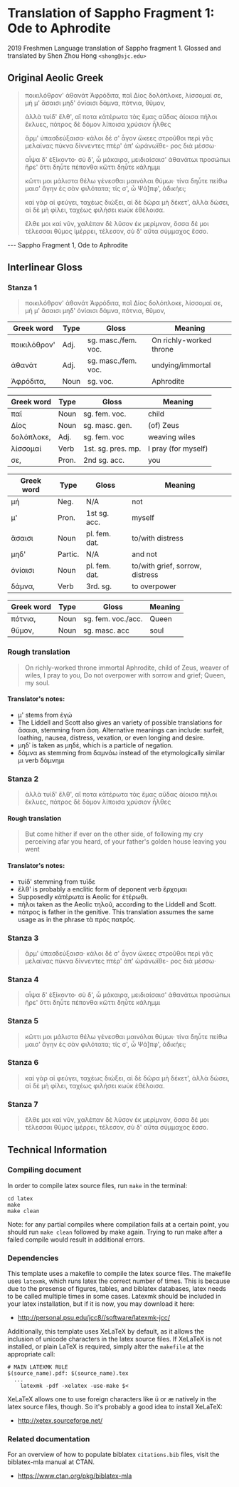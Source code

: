 # Translation of Sappho Fragment 1: Ode to Aphrodite
2019 Freshmen Language translation of Sappho fragment 1. Glossed and translated by Shen Zhou Hong `<shong@sjc.edu>`

## Original Aeolic Greek
> ποικιλόθρον' ἀθανάτ Ἀφρόδιτα,
> παῖ Δίος δολόπλοκε, λίσσομαί σε,
> μή μ' ἄσαισι μηδ' ὀνίαισι δάμνα,
>      πότνια, θῦμον,
>
> ἀλλὰ τυίδ' ἔλθ', αἴ ποτα κἀτέρωτα
> τὰς ἔμας αὔδας ἀίοισα πήλοι
> ἔκλυες, πάτρος δὲ δόμον λίποισα
>      χρύσιον ἦλθες
>
> ἄρμ' ὐπασδεύξαισα· κάλοι δέ σ' ἆγον
> ὤκεες στροῦθοι περὶ γᾶς μελαίνας
> πύκνα δίννεντες πτέρ' ἀπ' ὠράνωἴθε-
>      ρος διὰ μέσσω·
>
> αἶψα δ' ἐξίκοντο· σὺ δ', ὦ μάκαιρα,
> μειδιαίσαισ' ἀθανάτωι προσώπωι
> ἤρε' ὄττι δηὖτε πέπονθα κὤττι
>      δηὖτε κάλημμι
>
> κὤττι μοι μάλιστα θέλω γένεσθαι
> μαινόλαι θύμωι· τίνα δηὖτε πείθω
> μαισ' ἄγην ἐς σὰν φιλότατα; τίς σ', ὦ
>      Ψά]πφ', ἀδικήει;
>
> καὶ γὰρ αἰ φεύγει, ταχέως διώξει,
> αἰ δὲ δῶρα μὴ δέκετ', ἀλλὰ δώσει,
> αἰ δὲ μὴ φίλει, ταχέως φιλήσει
>      κωὐκ ἐθέλοισα.
>
> ἔλθε μοι καὶ νῦν, χαλέπαν δὲ λῦσον
> ἐκ μερίμναν, ὄσσα δέ μοι τέλεσσαι
> θῦμος ἰμέρρει, τέλεσον, σὺ δ' αὔτα
>      σύμμαχος ἔσσο.

--- Sappho Fragment 1, Ode to Aphrodite

## Interlinear Gloss
### Stanza 1
> ποικιλόθρον' ἀθανάτ Ἀφρόδιτα,
> παῖ Δίος δολόπλοκε, λίσσομαί σε,
> μή μ' ἄσαισι μηδ' ὀνίαισι δάμνα,
>      πότνια, θῦμον,

| Greek word       | Type  | Gloss | Meaning |
|------------------|-------|-------|---------|
| ποικιλόθρον'     | Adj.  | sg. masc./fem. voc.  | On richly-worked throne |
| ἀθανάτ           | Adj.  | sg. masc./fem. voc.  | undying/immortal |
| Ἀφρόδιτα,        | Noun  | sg. voc.             | Aphrodite |


| Greek word       | Type  | Gloss | Meaning |
|------------------|-------|-------|---------|
| παῖ              | Noun  | sg. fem. voc.| child |
| Δίος             | Noun  | sg. masc. gen.     | (of) Zeus |
| δολόπλοκε,       | Adj.  | sg. fem. voc | weaving wiles |
| λίσσομαί         | Verb  | 1st. sg. pres. mp. | I pray (for myself) |
| σε,              | Pron. | 2nd sg. acc. | you |


| Greek word       | Type  | Gloss | Meaning |
|------------------|-------|-------|---------|
| μή               | Neg.  | N/A   | not  |
| μ'               | Pron. | 1st sg. acc. | myself |
| ἄσαισι           | Noun  | pl. fem. dat. | to/with distress |
| μηδ'             | Partic.| N/A | and not |
| ὀνίαισι          | Noun | pl. fem. dat. | to/with grief, sorrow, distress |
| δάμνα,           | Verb | 3rd. sg. | to overpower |


| Greek word       | Type  | Gloss | Meaning |
|------------------|-------|-------|---------|
| πότνια,    | Noun | sg. fem. voc./acc. | Queen |
| θῦμον,     | Noun | sg. masc. acc | soul |

### Rough translation
> On richly-worked throne immortal Aphrodite,
> child of Zeus, weaver of wiles, I pray to you,
> Do not overpower with sorrow and grief;
> Queen, my soul.

#### Translator's notes:
* μ' stems from ἐγώ
* The Liddell and Scott also gives an variety of possible translations for ἄσαισι, stemming from ἄση. Alternative meanings can include: surfeit, loathing, nausea, distress, vexation, or even longing and desire.
* μηδ᾽ is taken as μηδέ, which is a particle of negation.
* δάμνα as stemming from δαμνάω instead of the etymologically similar μι verb δάμνημι

### Stanza 2
> ἀλλὰ τυίδ' ἔλθ', αἴ ποτα κἀτέρωτα
> τὰς ἔμας αὔδας ἀίοισα πήλοι
> ἔκλυες, πάτρος δὲ δόμον λίποισα
>      χρύσιον ἦλθες

#### Rough translation
> But come hither if ever on the other side,
> of following my cry perceiving afar
> you heard, of your father's golden house leaving
> you went

#### Translator's notes:
* τυίδ' stemming from τυῖδε
* ἔλθ' is probably a enclitic form of deponent verb ἔρχομαι
* Supposedly κἀτέρωτα is Aeolic for ἑτέρωθι.
* πήλοι taken as the Aeolic τηλοῦ, according to the Liddell and Scott.
* πάτρος is father in the genitive. This translation assumes the same usage as in the phrase τὰ πρὸς πατρός.

### Stanza 3
> ἄρμ' ὐπασδεύξαισα· κάλοι δέ σ' ἆγον
> ὤκεες στροῦθοι περὶ γᾶς μελαίνας
> πύκνα δίννεντες πτέρ' ἀπ' ὠράνωἴθε-
>      ρος διὰ μέσσω·

### Stanza 4
> αἶψα δ' ἐξίκοντο· σὺ δ', ὦ μάκαιρα,
> μειδιαίσαισ' ἀθανάτωι προσώπωι
> ἤρε' ὄττι δηὖτε πέπονθα κὤττι
>      δηὖτε κάλημμι

### Stanza 5
> κὤττι μοι μάλιστα θέλω γένεσθαι
> μαινόλαι θύμωι· τίνα δηὖτε πείθω
> μαισ' ἄγην ἐς σὰν φιλότατα; τίς σ', ὦ
>      Ψά]πφ', ἀδικήει;

### Stanza 6
> καὶ γὰρ αἰ φεύγει, ταχέως διώξει,
> αἰ δὲ δῶρα μὴ δέκετ', ἀλλὰ δώσει,
> αἰ δὲ μὴ φίλει, ταχέως φιλήσει
>      κωὐκ ἐθέλοισα.

### Stanza 7
> ἔλθε μοι καὶ νῦν, χαλέπαν δὲ λῦσον
> ἐκ μερίμναν, ὄσσα δέ μοι τέλεσσαι
> θῦμος ἰμέρρει, τέλεσον, σὺ δ' αὔτα
>      σύμμαχος ἔσσο.

## Technical Information
### Compiling document
In order to compile latex source files, run `make` in the terminal:
```
cd latex
make
make clean
```

Note: for any partial compiles where compilation fails at a certain point, you
should run `make clean` followed by make again. Trying to run make after a
failed compile would result in additional errors.

### Dependencies
This template uses a makefile to compile the latex source files. The makefile
uses `latexmk`, which runs latex the correct number of times. This is because
due to the presense of figures, tables, and biblatex databases, latex needs to
be called multiple times in some cases. Latexmk should be included in your
latex installation, but if it is now, you may download it here:

* http://personal.psu.edu/jcc8//software/latexmk-jcc/

Additionally, this template uses XeLaTeX by default, as it allows the inclusion
of unicode characters in the latex source files. If XeLaTeX is not installed, or
plain LaTeX is required, simply alter the `makefile` at the appropriate call:

```
# MAIN LATEXMK RULE
$(source_name).pdf: $(source_name).tex
  ...
	latexmk -pdf -xelatex -use-make $<
```

XeLaTeX allows one to use foreign characters like ü or æ natively in the latex
source files, though. So it's probably a good idea to install XeLaTeX:

* http://xetex.sourceforge.net/

### Related documentation
For an overview of how to populate biblatex `citations.bib` files, visit the
biblatex-mla manual at CTAN.

* https://www.ctan.org/pkg/biblatex-mla
